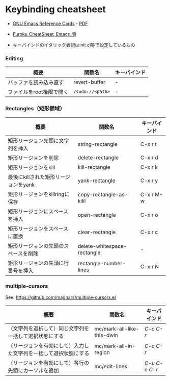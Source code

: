Keybinding cheatsheet
=====================

* [GNU Emacs Reference Cards](https://www.gnu.org/software/emacs/refcards/index.html) - [PDF](https://www.gnu.org/software/emacs/refcards/pdf/refcard.pdf)
* [Furoku_CheatSheet_Emacs_責](https://gihyo.jp/assets/files/magazine/SD/2015/201510/download/Furoku_CheatSheet_Emacs.pdf)

* キーバインドのイタリック表記はinit.el等で設定しているもの

### Editing

| 概要 | 関数名 | キーバインド |
|------|--------|--------------|
| バッファを読み込み直す | revert-buffer | - |
| ファイルをroot権限で開く | `/sudo://<path>` | - |

### Rectangles（矩形領域）

| 概要 | 関数名 | キーバインド |
|------|--------|--------------|
| 矩形リージョン先頭に文字列を挿入 | string-rectangle | C-x r t |
| 矩形リージョンを削除 | delete-rectangle | C-x r d |
| 矩形リージョンをkill | kill-rectangle | C-x r k |
| 最後にkillされた矩形リージョンをyank | yank-rectangle | C-x r y |
| 矩形リージョンをkillringに保存 | copy-rectangle-as-kilil | C-x r M-w |
| 矩形リージョンにスペースを挿入 | open-rectangle | C-x r o |
| 矩形リージョンをスペースに置換 | clear-rectangle | C-x r c |
| 矩形リージョンの先頭のスペースを削除 | delete-whitespace-rectangle | - |
| 矩形リージョンの先頭に行番号を挿入 | rectangle-number-lines | C-x r N |

### multiple-cursors

See: https://github.com/magnars/multiple-cursors.el

| 概要 | 関数名 | キーバインド |
|------|--------|--------------|
| （文字列を選択して）同じ文字列を一括して選択状態にする | mc/mark-all-like-this-dwin | *C-c C-r* |
| （リージョンを有効にして）入力した文字列を一括して選択状態にする | mc/mark-all-in-region | *C-c C-r* |
| （リージョンを有効にして）各行の先頭にカーソルを追加 | mc/edit-lines | *C-u C-c C-r* |
